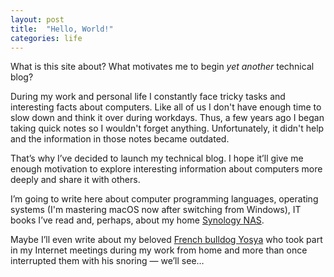 ```yaml
---
layout: post
title:  "Hello, World!"
categories: life
---
```

What is this site about? What motivates me to begin *yet another* technical blog?

During my work and personal life I constantly face tricky tasks and interesting facts about computers. Like all of us 
I don't have enough time to slow down and think it over during workdays. Thus, a few years ago I began taking quick 
notes so I wouldn't forget anything. Unfortunately, it didn't help and the information in those notes became outdated.

That’s why I’ve decided to launch my technical blog. I hope it’ll give me enough motivation to explore interesting 
information about computers more deeply and share it with others.

I’m going to write here about computer programming languages, operating systems (I'm mastering macOS now after 
switching from Windows), IT books I’ve read and, perhaps, about my home [Synology NAS](https://www.synology.com/en-global/products/DS423+).

Maybe I’ll even write about my beloved [French bulldog Yosya](https://www.instagram.com/josyafrench) who took part in 
my Internet meetings during my work from home and more than once interrupted them with his snoring — we’ll see…
